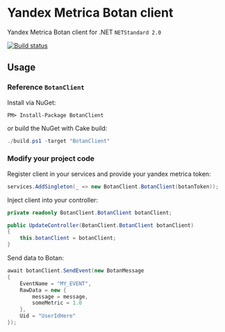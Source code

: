 # Yandex Metrica Botan client

Yandex Metrica Botan client for .NET
`NETStandard 2.0`

[![Build status](https://ci.appveyor.com/api/projects/status/0feuu0fmae9917p1/branch/master?svg=true)](https://ci.appveyor.com/project/MichaelSL/botanclient/branch/master)

## Usage

### Reference `BotanClient`

Install via NuGet:

```PM> Install-Package BotanClient```

or build the NuGet with Cake build:
```powershell
./build.ps1 -target "BotanClient"
```

### Modify your project code

Register client in your services and provide your yandex metrica token:

```csharp
services.AddSingleton(_ => new BotanClient.BotanClient(botanToken));
```

Inject client into your controller:

```csharp
private readonly BotanClient.BotanClient botanClient;

public UpdateController(BotanClient.BotanClient botanClient)
{
    this.botanClient = botanClient;
}
```

Send data to Botan:

```csharp
await botanClient.SendEvent(new BotanMessage
{
    EventName = "MY_EVENT",
    RawData = new {
        message = message,
        someMetric = 1.0
    },
    Uid = "UserIdHere"
});
```
